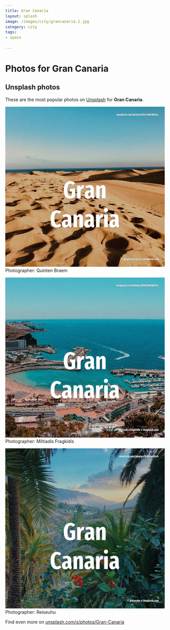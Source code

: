 ```yaml
---
title: Gran Canaria
layout: splash
image: /images/city/grancanaria.1.jpg
category: city
tags:
- spain

---
```

# Photos for Gran Canaria
 
## Unsplash photos
These are the most popular photos on [Unsplash](https://unsplash.com) for **Gran Canaria**.
 
![Gran Canaria](/images/city/grancanaria.1.jpg)
Photographer:  Quinten Braem
 
![Gran Canaria](/images/city/grancanaria.2.jpg)
Photographer:  Miltiadis Fragkidis
 
![Gran Canaria](/images/city/grancanaria.3.jpg)
Photographer:  Reiseuhu
 
Find even more on [unsplash.com/s/photos/Gran-Canaria](https://unsplash.com/s/photos/Gran-Canaria)
 
